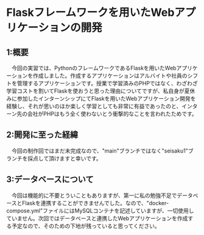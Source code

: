 # Flaskフレームワークを用いたWebアプリケーションの開発
## 1:概要
　今回の実習では、PythonのフレームワークであるFlaskを用いたWebアプリケーションを作成しました。作成するアプリケーションはアルバイトや社員のシフトを管理するアプリケーションです。授業で学習済みのPHPではなく、わざわざ学習コストを割いてFlaskを使おうと思った理由についてですが、私自身が夏休みに参加したインターンシップにてFlaskを用いたWebアプリケーション開発を経験し、それが思いのほか楽しく学習としても非常に有益であったのと、インターン先の会社がPHPはもう全く使わないとう衝撃的なことを言われたためです。
## 2:開発に至った経緯
　今回の制作回ではまだ未完成なので、"main"ブランチではなく"seisaku1"ブランチを採点して頂けますと幸いです。
## 3:データベースについて
　今回は機能的に不要とういこともありますが、第一に私の勉強不足でデータベースとFlaskを連携することができませんでした。なので、"docker-compose.yml"ファイルにはMySQLコンテナを記述していますが、一切使用していません。次回ではデータベースと連携したWebアプリケーションを作成する予定なので、そのための下地が残っていると思ってください。